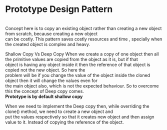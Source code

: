 <h1>Prototype Design Pattern</h1>
<br/>
Concept here is to copy an existing object rather than creating a new object from scratch, because creating a new object<br/>
can be costly.
This pattern saves costly resources and time , specially when the created object is complex and heavy.

Shallow Copy Vs Deep Copy
When we create a copy of one object then all the primitive values are copied from the object as it is, but if that<br/>
object is having any object inside it then the reference of that object is copied not the new object. So here the<br/>
problem will be if you change the value of the object inside the cloned object then it will change the values even for<br/>
the main object also, which is not the expected behaviour.
So to overcome this the concept of Deep copy comes.
<br/>
<b>Prototype is by default shallow copy</b>

When we need to implement the Deep copy then, while overriding the clone() method, we need to create a new object and<br/>
put the values respectively so that it creates new object and then assign value to it. Instead of copying the reference of the object.
